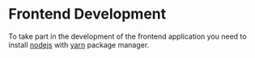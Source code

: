 # Frontend Development

To take part in the development of the frontend application you need to install
[nodejs](https://nodejs.org/en/) with [yarn](https://yarnpkg.com/en/) package manager.